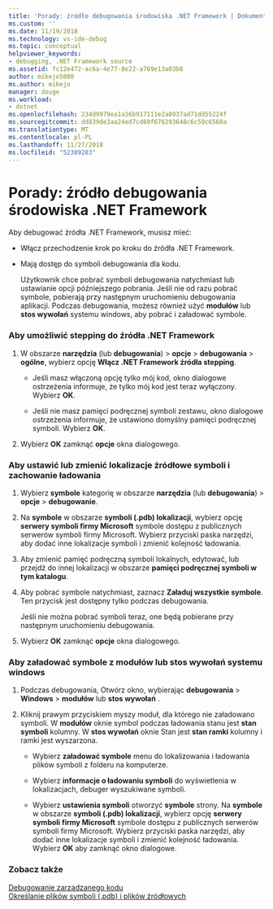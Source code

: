 ```yaml
---
title: 'Porady: źródło debugowania środowiska .NET Framework | Dokumentacja firmy Microsoft'
ms.custom: ''
ms.date: 11/19/2018
ms.technology: vs-ide-debug
ms.topic: conceptual
helpviewer_keywords:
- debugging, .NET Framework source
ms.assetid: fc12e472-ac6a-4e77-8e22-a769e13a03b8
author: mikejo5000
ms.author: mikejo
manager: douge
ms.workload:
- dotnet
ms.openlocfilehash: 234d9979ea1a16b917111e2a8937ad71dd55224f
ms.sourcegitcommit: dd839de3aa24ed7cd69f676293648c6c59c6560a
ms.translationtype: MT
ms.contentlocale: pl-PL
ms.lasthandoff: 11/27/2018
ms.locfileid: "52389283"
---
```

# <a name="how-to-debug-net-framework-source"></a>Porady: źródło debugowania środowiska .NET Framework

Aby debugować źródła .NET Framework, musisz mieć:

- Włącz przechodzenie krok po kroku do źródła .NET Framework.  
  
- Mają dostęp do symboli debugowania dla kodu. 
  
  Użytkownik chce pobrać symboli debugowania natychmiast lub ustawianie opcji późniejszego pobrania. Jeśli nie od razu pobrać symbole, pobierają przy następnym uruchomieniu debugowania aplikacji. Podczas debugowania, możesz również użyć **modułów** lub **stos wywołań** systemu windows, aby pobrać i załadować symbole.  
  
### <a name="to-enable-stepping-into-net-framework-source"></a>Aby umożliwić stepping do źródła .NET Framework 
  
1. W obszarze **narzędzia** (lub **debugowania**) > **opcje** > **debugowania** > **ogólne**, wybierz opcję **Włącz .NET Framework źródła stepping**.  
   
   - Jeśli masz włączoną opcję tylko mój kod, okno dialogowe ostrzeżenia informuje, że tylko mój kod jest teraz wyłączony. Wybierz **OK**.  
   
   - Jeśli nie masz pamięci podręcznej symboli zestawu, okno dialogowe ostrzeżenia informuje, że ustawiono domyślny pamięci podręcznej symboli. Wybierz **OK**.  
   
1. Wybierz **OK** zamknąć **opcje** okna dialogowego.
  
### <a name="to-set-or-change-symbol-source-locations-and-loading-behavior"></a>Aby ustawić lub zmienić lokalizacje źródłowe symboli i zachowanie ładowania

1. Wybierz **symbole** kategorię w obszarze **narzędzia** (lub **debugowania**) > **opcje** > **debugowanie**.  
  
1. Na **symbole** w obszarze **symboli (.pdb) lokalizacji**, wybierz opcję **serwery symboli firmy Microsoft** symbole dostępu z publicznych serwerów symboli firmy Microsoft. Wybierz przyciski paska narzędzi, aby dodać inne lokalizacje symboli i zmienić kolejność ładowania. 
   
1. Aby zmienić pamięć podręczną symboli lokalnych, edytować, lub przejdź do innej lokalizacji w obszarze **pamięci podręcznej symboli w tym katalogu**.  
   
1. Aby pobrać symbole natychmiast, zaznacz **Załaduj wszystkie symbole**. Ten przycisk jest dostępny tylko podczas debugowania.  
   
   Jeśli nie można pobrać symboli teraz, one będą pobierane przy następnym uruchomieniu debugowania.  
   
1. Wybierz **OK** zamknąć **opcje** okna dialogowego.  
  
### <a name="to-load-symbols-from-the-modules-or-call-stack-windows"></a>Aby załadować symbole z modułów lub stos wywołań systemu windows  
  
1. Podczas debugowania, Otwórz okno, wybierając **debugowania** > **Windows** > **modułów** lub **stos wywołań** . 
   
1. Kliknij prawym przyciskiem myszy moduł, dla którego nie załadowano symboli. W **modułów** oknie symbol podczas ładowania stanu jest **stan symboli** kolumny. W **stos wywołań** oknie Stan jest **stan ramki** kolumny i ramki jest wyszarzona. 
   
   - Wybierz **załadować symbole** menu do lokalizowania i ładowania plików symboli z folderu na komputerze. 
   
   - Wybierz **informacje o ładowaniu symboli** do wyświetlenia w lokalizacjach, debuger wyszukiwane symboli.  
   
   - Wybierz **ustawienia symboli** otworzyć **symbole** strony. Na **symbole** w obszarze **symboli (.pdb) lokalizacji**, wybierz opcję **serwery symboli firmy Microsoft** symbole dostępu z publicznych serwerów symboli firmy Microsoft. Wybierz przyciski paska narzędzi, aby dodać inne lokalizacje symboli i zmienić kolejność ładowania. Wybierz **OK** aby zamknąć okno dialogowe. 
  
### <a name="see-also"></a>Zobacz także  
 [Debugowanie zarządzanego kodu](../debugger/debugging-managed-code.md)   
 [Określanie plików symboli (.pdb) i plików źródłowych](../debugger/specify-symbol-dot-pdb-and-source-files-in-the-visual-studio-debugger.md)